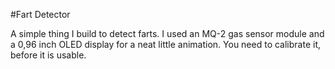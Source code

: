 #Fart Detector

A simple thing I build to detect farts.
I used an MQ-2 gas sensor module and a 0,96 inch OLED display for a neat little animation.
You need to calibrate it, before it is usable.
